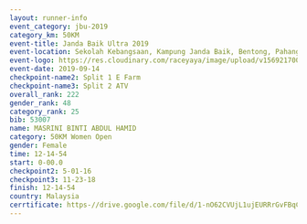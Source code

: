 ```yaml
---
layout: runner-info 
event_category: jbu-2019 
category_km: 50KM 
event-title: Janda Baik Ultra 2019  
event-location: Sekolah Kebangsaan, Kampung Janda Baik, Bentong, Pahang, Malaysia 
event-logo: https://res.cloudinary.com/raceyaya/image/upload/v1569217009/logo/janda-baik_vch1pc.jpg 
event-date: 2019-09-14 
checkpoint-name2: Split 1 E Farm 
checkpoint-name3: Split 2 ATV 
overall_rank: 222
gender_rank: 48
category_rank: 25
bib: 53007
name: MASRINI BINTI ABDUL HAMID
category: 50KM Women Open
gender: Female
time: 12-14-54
start: 0-00.0
checkpoint2: 5-01-16
checkpoint3: 11-23-18
finish: 12-14-54
country: Malaysia
cerrtificate: https-//drive.google.com/file/d/1-nO62CVUjL1ujEURRrGvFBqCB99F9o3K/view?usp=sharing
---
```

